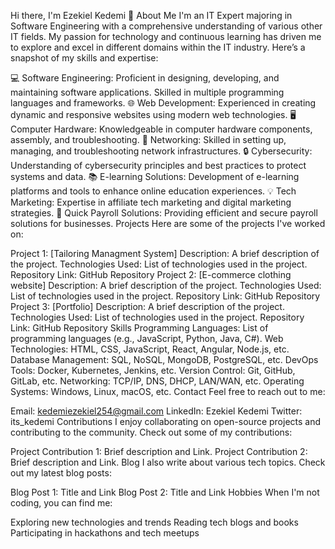 Hi there, I'm Ezekiel Kedemi 👋
About Me
I'm an IT Expert majoring in Software Engineering with a comprehensive understanding of various other IT fields. My passion for technology and continuous learning has driven me to explore and excel in different domains within the IT industry. Here’s a snapshot of my skills and expertise:

💻 Software Engineering: Proficient in designing, developing, and maintaining software applications. Skilled in multiple programming languages and frameworks.
🌐 Web Development: Experienced in creating dynamic and responsive websites using modern web technologies.
🖥️ Computer Hardware: Knowledgeable in computer hardware components, assembly, and troubleshooting.
📶 Networking: Skilled in setting up, managing, and troubleshooting network infrastructures.
🔒 Cybersecurity: Understanding of cybersecurity principles and best practices to protect systems and data.
📚 E-learning Solutions: Development of e-learning platforms and tools to enhance online education experiences.
💡 Tech Marketing: Expertise in affiliate tech marketing and digital marketing strategies.
🧮 Quick Payroll Solutions: Providing efficient and secure payroll solutions for businesses.
Projects
Here are some of the projects I've worked on:

Project 1: [Tailoring Managment System]
Description: A brief description of the project.
Technologies Used: List of technologies used in the project.
Repository Link: GitHub Repository
Project 2: [E-commerce clothing website]
Description: A brief description of the project.
Technologies Used: List of technologies used in the project.
Repository Link: GitHub Repository
Project 3: [Portfolio]
Description: A brief description of the project.
Technologies Used: List of technologies used in the project.
Repository Link: GitHub Repository
Skills
Programming Languages: List of programming languages (e.g., JavaScript, Python, Java, C#).
Web Technologies: HTML, CSS, JavaScript, React, Angular, Node.js, etc.
Database Management: SQL, NoSQL, MongoDB, PostgreSQL, etc.
DevOps Tools: Docker, Kubernetes, Jenkins, etc.
Version Control: Git, GitHub, GitLab, etc.
Networking: TCP/IP, DNS, DHCP, LAN/WAN, etc.
Operating Systems: Windows, Linux, macOS, etc.
Contact
Feel free to reach out to me:

Email: kedemiezekiel254@gmail.com
LinkedIn: Ezekiel Kedemi
Twitter: its_kedemi
Contributions
I enjoy collaborating on open-source projects and contributing to the community. Check out some of my contributions:

Project Contribution 1: Brief description and Link.
Project Contribution 2: Brief description and Link.
Blog
I also write about various tech topics. Check out my latest blog posts:

Blog Post 1: Title and Link
Blog Post 2: Title and Link
Hobbies
When I'm not coding, you can find me:

Exploring new technologies and trends
Reading tech blogs and books
Participating in hackathons and tech meetups
